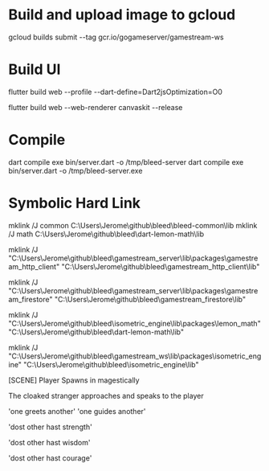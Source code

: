 # Build and upload image to gcloud
gcloud builds submit --tag gcr.io/gogameserver/gamestream-ws

# Build UI
flutter build web --profile --dart-define=Dart2jsOptimization=O0

flutter build web --web-renderer canvaskit --release

# Compile
dart compile exe bin/server.dart -o /tmp/bleed-server
dart compile exe bin/server.dart -o /tmp/bleed-server.exe

# Symbolic Hard Link
mklink /J common C:\Users\Jerome\github\bleed\bleed-common\lib
mklink /J math C:\Users\Jerome\github\bleed\dart-lemon-math\lib

mklink /J "C:\Users\Jerome\github\bleed\gamestream_server\lib\packages\gamestream_http_client" "C:\Users\Jerome\github\bleed\gamestream_http_client\lib"

mklink /J "C:\Users\Jerome\github\bleed\gamestream_server\lib\packages\gamestream_firestore" "C:\Users\Jerome\github\bleed\gamestream_firestore\lib"

mklink /J "C:\Users\Jerome\github\bleed\isometric_engine\lib\packages\lemon_math" "C:\Users\Jerome\github\bleed\dart-lemon-math\lib"

mklink /J "C:\Users\Jerome\github\bleed\gamestream_ws\lib\packages\isometric_engine" "C:\Users\Jerome\github\bleed\isometric_engine\lib"




[SCENE]
Player Spawns in magestically

The cloaked stranger approaches and speaks to the player

'one greets another'
'one guides another'

'dost other hast strength'

'dost other hast wisdom'

'dost other hast courage'